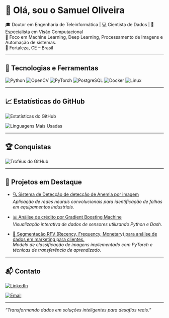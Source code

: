 # 👋 Olá, sou o Samuel Oliveira

🎓 Doutor em Engenharia de Teleinformática | 💻 Cientista de Dados | 🤖 Especialista em Visão Computacional  
🔬 Foco em Machine Learning, Deep Learning, Processamento de Imagens e Automação de sistemas.  
📍 Fortaleza, CE – Brasil

---

## 🚀 Tecnologias e Ferramentas

![Python](https://img.shields.io/badge/Python-3776AB?style=for-the-badge&logo=python&logoColor=white)
![OpenCV](https://img.shields.io/badge/OpenCV-5C3EE8?style=for-the-badge&logo=opencv&logoColor=white)
![PyTorch](https://img.shields.io/badge/PyTorch-EE4C2C?style=for-the-badge&logo=pytorch&logoColor=white)
![PostgreSQL](https://img.shields.io/badge/PostgreSQL-336791?style=for-the-badge&logo=postgresql&logoColor=white)
![Docker](https://img.shields.io/badge/Docker-2496ED?style=for-the-badge&logo=docker&logoColor=white)
![Linux](https://img.shields.io/badge/Linux-FCC624?style=for-the-badge&logo=linux&logoColor=black)

---

## 📈 Estatísticas do GitHub

![Estatísticas do GitHub](https://github-readme-stats.vercel.app/api?username=Samuel-Oliveira-saturno&show_icons=true&theme=tokyonight&locale=pt-br)

![Linguagens Mais Usadas](https://github-readme-stats.vercel.app/api/top-langs/?username=Samuel-Oliveira-saturno&layout=compact&theme=tokyonight&locale=pt-br)

---

## 🏆 Conquistas

![Troféus do GitHub](https://github-profile-trophy.vercel.app/?username=Samuel-Oliveira-saturno&theme=tokyonight&locale=pt-br)

---

## 📌 Projetos em Destaque

- [🔍 Sistema de Detecção de detecção de Anemia por imagem](https://github.com/Samuel-Oliveira-saturno/Projeto-Semantix)  
  *Aplicação de redes neurais convolucionais para identificação de falhas em equipamentos industriais.*

- [📊 Anàlise de crédito por Gradient Boosting Machine](https://github.com/Samuel-Oliveira-saturno/EBAC_Cientista_de_Dados/blob/main/M%C3%B3dulo%2024%20%3A%20Combina%C3%A7%C3%A3o%20de%20modelos%20II/Mod24%20-%20GBM.ipynb)  
  *Visualização interativa de dados de sensores utilizando Python e Dash.*

- [🧠 Segmentação RFV (Recency, Frequency, Monetary) para análise de dados em marketing para clientes.](https://github.com/Samuel-Oliveira-saturno/RFV)  
  *Modelo de classificação de imagens implementado com PyTorch e técnicas de transferência de aprendizado.*

---

## 📬 Contato

[![LinkedIn](https://img.shields.io/badge/LinkedIn-0077B5?style=for-the-badge&logo=linkedin&logoColor=white)](https://linkedin.com/in/samuel-saturno-33b42872)

[![Email](https://img.shields.io/badge/Email-D14836?style=for-the-badge&logo=gmail&logoColor=white)](mailto:samuel.oliveira@alu.ufc.br)


---

*“Transformando dados em soluções inteligentes para desafios reais.”*

